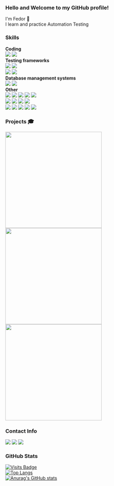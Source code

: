 ### Hello and Welcome to my GitHub profile!

I'm Fedor :adult:<br/>
I learn and practice Automation Testing


### Skills<br/>
**Coding**<br/>
[<img src="https://img.shields.io/badge/Java-f89820?style=for-the-badge&logo=java&logoColor=white" />](https://www.java.com/) 
[<img src="https://img.shields.io/badge/Python-35709f?style=for-the-badge&logo=python&logoColor=white" />](https://www.python.org/)<br/>
**Testing frameworks**<br/>
[<img src="https://img.shields.io/badge/Selenide-b400b4?style=for-the-badge&logo=selenide&logoColor=white" />](https://selenide.org/) 
[<img src="https://img.shields.io/badge/Selenium-00ae00?style=for-the-badge&logo=selenium&logoColor=white" />](https://www.selenium.dev/)<br/>
[<img src="https://img.shields.io/badge/Junit5-25A162?style=for-the-badge&logo=junit5&logoColor=white" />](https://junit.org/junit5/) 
[<img src="https://img.shields.io/badge/REST%20Assured-109b2e?style=for-the-badge&logo=restassured&logoColor=white" />](https://rest-assured.io/)<br/>
**Database management systems**<br/>
[<img src="https://img.shields.io/badge/Microsoft%20SQL%20Server-a91d22?style=for-the-badge&logo=microsoftsqlserver&logoColor=white" />](https://www.microsoft.com/en-us/sql-server/) 
[<img src="https://img.shields.io/badge/PostgreSQL-336791?style=for-the-badge&logo=postgresql&logoColor=white" />](https://www.postgresql.org/)<br/>
**Other**<br/>
[<img src="https://img.shields.io/badge/HTML-e96228?style=for-the-badge&logo=html&logoColor=white" />](https://www.w3schools.com/html/)
[<img src="https://img.shields.io/badge/CSS-1c84c1?style=for-the-badge&logo=%D1%81%D1%8B%D1%8B&logoColor=white" />](https://www.w3schools.com/css/)
[<img src="https://img.shields.io/badge/Git-3f2e00?style=for-the-badge&logo=git&logoColor=white" />](https://git-scm.com/) 
[<img src="https://img.shields.io/badge/Jenkins-D24939?style=for-the-badge&logo=jenkins&logoColor=white" />](https://www.jenkins.io/) 
[<img src="https://img.shields.io/badge/Allure%20Report-ffd050?style=for-the-badge&logo=allure&logoColor=white" />](https://docs.qameta.io/allure/)<br/>
[<img src="https://img.shields.io/badge/Allure%20TestOps-4ddf82?style=for-the-badge&logo=Allure%20TestOps&logoColor=white" />](https://docs.qameta.io/allure-testops/)
[<img src="https://img.shields.io/badge/Postman-ff6c37?style=for-the-badge&logo=postman&logoColor=white" />](https://www.postman.com/) 
[<img src="https://img.shields.io/badge/Soap%20UI-fcdc00?style=for-the-badge&logo=soapui&logoColor=white" />](https://www.soapui.org/) 
[<img src="https://img.shields.io/badge/JMeter-b3204e?style=for-the-badge&logo=jmeter&logoColor=white" />](https://jmeter.apache.org/)<br/>
[<img src="https://img.shields.io/badge/Fiddler-5ce500?style=for-the-badge&logo=fiddler&logoColor=white" />](https://www.telerik.com/fiddler) 
[<img src="https://img.shields.io/badge/Appium-c9e9eb?style=for-the-badge&logo=appium&logoColor=white" />](https://appium.io/)
[<img src="https://img.shields.io/badge/Selenoid-0080c1?style=for-the-badge&logo=selenoid&logoColor=white" />](https://aerokube.com/selenoid/latest/) 
[<img src="https://img.shields.io/badge/Docker-24b2e4?style=for-the-badge&logo=docker&logoColor=white" />](https://www.docker.com/)
[<img src="https://img.shields.io/badge/Jira-0052CC?style=for-the-badge&logo=Jira&logoColor=white" />](https://www.atlassian.com/software/jira/)
<br/>


### Projects :mortar_board:<br/>

<a href="https://github.com/WakeUpTheo/tezis-doc"><img width="300" src="https://denvercoder1-github-readme-stats.vercel.app/api/pin/?username=WakeUpTheo&repo=tezis-doc&title_color=206BA3&icon_color=674EA7&text_color=444444&bg_color=FFFFFF&border_color=444444&show_icons=true"></a>
<a href="https://github.com/WakeUpTheo/mobile-Wiki"><img width="300" src="https://denvercoder1-github-readme-stats.vercel.app/api/pin/?username=WakeUpTheo&repo=mobile-Wiki&title_color=206BA3&icon_color=674EA7&text_color=444444&bg_color=FFFFFF&border_color=444444&show_icons=true"></a>
<a href="https://github.com/WakeUpTheo/rest-assured"><img width="300" src="https://denvercoder1-github-readme-stats.vercel.app/api/pin/?username=WakeUpTheo&repo=rest-assured&title_color=206BA3&icon_color=674EA7&text_color=444444&bg_color=FFFFFF&border_color=444444&show_icons=true"></a>


### Contact Info<br/>
<a href="mailto:parenkov.fedor@gmail.com">![](https://img.shields.io/badge/Gmail-Address-informational?style=flat&logo=gmail&logoColor=white&color=e04a3e)</a>
[![](https://img.shields.io/badge/LinkedIn-Profile-informational?style=flat&logo=linkedin&logoColor=white&color=0D76A8)](https://www.linkedin.com/in/fedor-parenkov)
[![](https://img.shields.io/badge/Telegram-Account-informational?style=flat&logo=telegram&logoColor=white&color=31a2db)](https://t.me/WakeUpTheo)<br/>


### GitHub Stats<br/>
[![Visits Badge](https://badges.pufler.dev/visits/WakeUpTheo/WakeUpTheo)](https://github.com/WakeUpTheo)<br/>
[![Top Langs](https://github-readme-stats.vercel.app/api/top-langs/?username=WakeUpTheo&layout=compact)](https://github.com/WakeUpTheo?tab=repositories)<br/>
[![Anurag's GitHub stats](https://github-readme-stats.vercel.app/api?username=WakeUpTheo&show_icons=true&theme=cobalt&title_color=cce2ff&icon_color=ffffaf)](https://github.com/WakeUpTheo)

